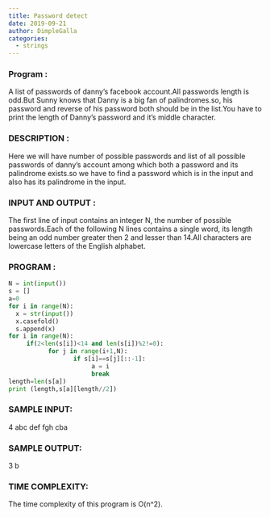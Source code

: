 ```yaml
---
title: Password detect
date: 2019-09-21
author: DimpleGalla
categories:
  - strings
---
```


### Program :
 A list of passwords of danny’s facebook account.All passwords length is odd.But Sunny knows that Danny is a big fan of palindromes.so, his password and reverse of his password both should be in the list.You have to print the length of Danny’s password and it’s middle  character.
### DESCRIPTION :
Here we will have number of possible passwords  and list of all possible passwords of danny’s account among which both a password and its palindrome exists.so we have to find a password which is in the input  and also has its palindrome in the input.
### INPUT AND OUTPUT : 
The first line of input contains an integer N, the number of possible passwords.Each of the following N lines contains a single word, its length being an odd number greater then 2 and lesser than 14.All characters are lowercase letters of the English alphabet. 
### PROGRAM  : 
```python
N = int(input())
s = []
a=0
for i in range(N):
  x = str(input())
  x.casefold()
  s.append(x)
for i in range(N):
     if(2<len(s[i])<14 and len(s[i])%2!=0):
           for j in range(i+1,N):
                  if s[i]==s[j][::-1]:
                       a = i
                       break
length=len(s[a])
print (length,s[a][length//2])
```

 
### SAMPLE INPUT:
4
abc
def
 fgh
cba
### SAMPLE OUTPUT:
3 b
### TIME COMPLEXITY:
The time complexity of this program is O(n^2).
